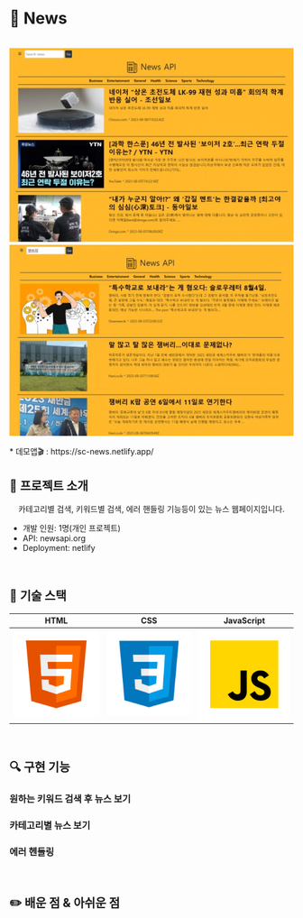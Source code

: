 # 🚩 News

<p align="center">
  <br>
  <img src="/ReadMe_images/news_page.jpg">
  <br>
</p>
* 데모앱🎬 : https://sc-news.netlify.app/
<br>

  
## 📌 프로젝트 소개


<p align="center">
카테고리별 검색, 키워드별 검색, 에러 핸들링 기능등이 있는 뉴스 웹페이지입니다.
  
* 개발 인원: 1명(개인 프로젝트)
* API: newsapi.org
* Deployment: netlify
</p>

<br>

## 🔨 기술 스택

|    HTML    |     CSS    |  JavaScript  |
| :--------: | :--------: |   :------:   |
|   ![html]  |   ![css]   |    ![js]     |

<br>

## 🔍 구현 기능

### 원하는 키워드 검색 후 뉴스 보기
### 카테고리별 뉴스 보기
### 에러 헨들링

<br>

## ✏️ 배운 점 & 아쉬운 점

<p align="justify">

</p>

<br>



<!-- Stack Icon Refernces -->

[html]: /ReadMe_images/html.svg
[css]: /ReadMe_images/css.svg
[js]: /ReadMe_images/javascript.svg

